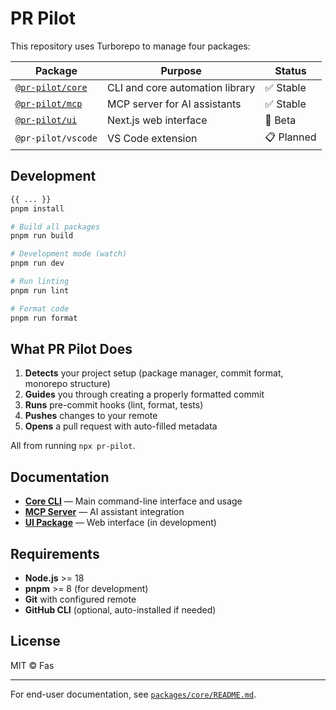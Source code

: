 # PR Pilot

This repository uses Turborepo to manage four packages:

| Package                                  | Purpose                         | Status     |
| ---------------------------------------- | ------------------------------- | ---------- |
| [`@pr-pilot/core`](./packages/core)      | CLI and core automation library | ✅ Stable  |
| [`@pr-pilot/mcp`](./packages/mcp-server) | MCP server for AI assistants    | ✅ Stable  |
| [`@pr-pilot/ui`](./packages/ui)          | Next.js web interface           | 🧪 Beta    |
| `@pr-pilot/vscode`                       | VS Code extension               | 📋 Planned |

## Development

```bash
{{ ... }}
pnpm install

# Build all packages
pnpm run build

# Development mode (watch)
pnpm run dev

# Run linting
pnpm run lint

# Format code
pnpm run format
```

## What PR Pilot Does

1. **Detects** your project setup (package manager, commit format, monorepo structure)
2. **Guides** you through creating a properly formatted commit
3. **Runs** pre-commit hooks (lint, format, tests)
4. **Pushes** changes to your remote
5. **Opens** a pull request with auto-filled metadata

All from running `npx pr-pilot`.

## Documentation

- **[Core CLI](./packages/core)** — Main command-line interface and usage
- **[MCP Server](./packages/mcp-server)** — AI assistant integration
- **[UI Package](./packages/ui)** — Web interface (in development)

## Requirements

- **Node.js** >= 18
- **pnpm** >= 8 (for development)
- **Git** with configured remote
- **GitHub CLI** (optional, auto-installed if needed)

## License

MIT © Fas

---

For end-user documentation, see [`packages/core/README.md`](./packages/core/README.md).
